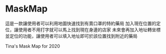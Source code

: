 # MaskMap

這是一款讓使用者可以利用地圖快速找到有賣口罩的特約藥局
加入現在位置的定位，讓使用者不用打字就可以馬上找到現在身邊的店家
未來會再加入地址轉坐標並定位的功能，讓使用者可以填入地址即可於該位置找到附近的藥局

Tina's Mask Map for 2020
